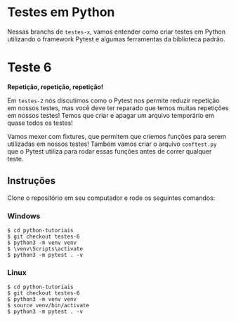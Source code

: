 # Testes em Python
Nessas branchs de `testes-x`, vamos entender como criar testes em Python utilizando o framework Pytest e algumas ferramentas da biblioteca padrão. 

# Teste 6
**Repetição, repetição, repetição!**

Em `testes-2` nós discutimos como o Pytest nos permite reduzir repetição em nossos testes, mas você deve ter reparado que temos muitas repetições em nossos testes! Temos que criar e apagar um arquivo temporário em quase todos os testes!

Vamos mexer com fixtures, que permitem que criemos funções para serem utilizadas em nossos testes! Também vamos criar o arquivo `conftest.py` que o Pytest utiliza para rodar essas funções antes de correr qualquer teste.
## Instruções
Clone o repositório em seu computador e rode os seguintes comandos:

### Windows
```shell
$ cd python-tutoriais
$ git checkout testes-6
$ python3 -m venv venv
$ \venv\Scripts\activate
$ python3 -m pytest . -v
```

### Linux
```shell
$ cd python-tutoriais
$ git checkout testes-6
$ python3 -m venv venv
$ source venv/bin/activate
$ python3 -m pytest . -v
```